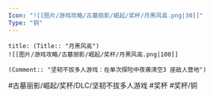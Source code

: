 ```yaml
---
Icon: "![[图片/游戏攻略/古墓丽影/崛起/奖杯/月黑风高.png|30]]"
Type: "铜"
---
```

```ad-common-bronze-trophy
title: (Title:: "月黑风高")
![[图片/游戏攻略/古墓丽影/崛起/奖杯/月黑风高.png|100]]

(Comment:: "坚韧不拔多人游戏：在单次探险中夜袭清空3 座敌人营地")
```

#古墓丽影/崛起/奖杯/DLC/坚韧不拔多人游戏 #奖杯 #奖杯/铜
